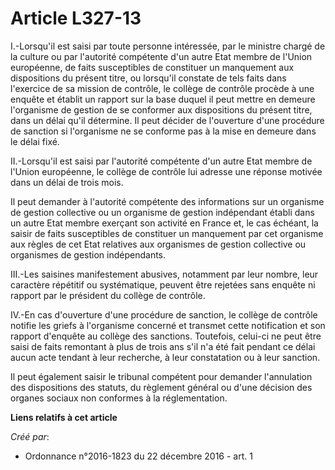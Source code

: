 # Article L327-13

I.-Lorsqu'il est saisi par toute personne intéressée, par le ministre chargé de la culture ou par l'autorité compétente d'un
autre Etat membre de l'Union européenne, de faits susceptibles de constituer un manquement aux dispositions du présent titre,
ou lorsqu'il constate de tels faits dans l'exercice de sa mission de contrôle, le collège de contrôle procède à une enquête
et établit un rapport sur la base duquel il peut mettre en demeure l'organisme de gestion de se conformer aux dispositions du
présent titre, dans un délai qu'il détermine. Il peut décider de l'ouverture d'une procédure de sanction si l'organisme ne se
conforme pas à la mise en demeure dans le délai fixé. 

II.-Lorsqu'il est saisi par l'autorité compétente d'un autre Etat membre de l'Union européenne, le collège de contrôle lui
adresse une réponse motivée dans un délai de trois mois. 

Il peut demander à l'autorité compétente des informations sur un organisme de gestion collective ou un organisme de gestion
indépendant établi dans un autre Etat membre exerçant son activité en France et, le cas échéant, la saisir de faits
susceptibles de constituer un manquement par cet organisme aux règles de cet Etat relatives aux organismes de gestion
collective ou organismes de gestion indépendants. 

III.-Les saisines manifestement abusives, notamment par leur nombre, leur caractère répétitif ou systématique, peuvent être
rejetées sans enquête ni rapport par le président du collège de contrôle. 

IV.-En cas d'ouverture d'une procédure de sanction, le collège de contrôle notifie les griefs à l'organisme concerné et
transmet cette notification et son rapport d'enquête au collège des sanctions. Toutefois, celui-ci ne peut être saisi de
faits remontant à plus de trois ans s'il n'a été fait pendant ce délai aucun acte tendant à leur recherche, à leur
constatation ou à leur sanction. 

Il peut également saisir le tribunal compétent pour demander l'annulation des dispositions des statuts, du règlement général
ou d'une décision des organes sociaux non conformes à la réglementation.

**Liens relatifs à cet article**

_Créé par_:

  - Ordonnance n°2016-1823 du 22 décembre 2016 - art. 1
